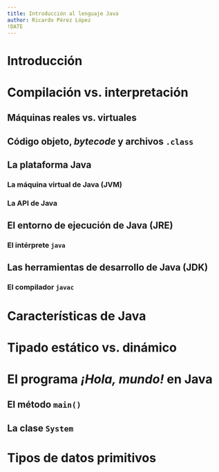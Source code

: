 ```yaml
---
title: Introducción al lenguaje Java
author: Ricardo Pérez López
!DATE
---
```


# Introducción

# Compilación vs. interpretación

## Máquinas reales vs. virtuales

## Código objeto, *bytecode* y archivos `.class`

## La plataforma Java

### La máquina virtual de Java (JVM)

### La API de Java

## El entorno de ejecución de Java (JRE)

### El intérprete `java`

## Las herramientas de desarrollo de Java (JDK)

### El compilador `javac`

# Características de Java

# Tipado estático vs. dinámico

# El programa *¡Hola, mundo!* en Java

## El método `main()`

## La clase `System`

# Tipos de datos primitivos


